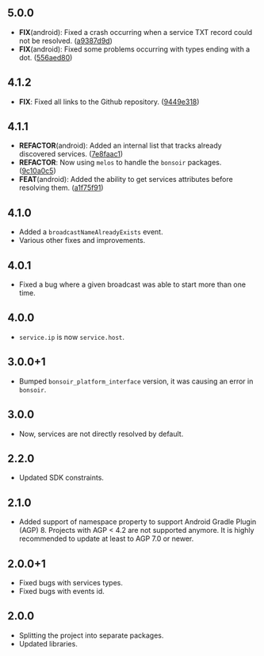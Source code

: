 ## 5.0.0

 - **FIX**(android): Fixed a crash occurring when a service TXT record could not be resolved. ([a9387d9d](https://github.com/Skyost/Bonsoir/commit/a9387d9d9514d2e8936ff7afd7c848615cbb8233))
 - **FIX**(android): Fixed some problems occurring with types ending with a dot. ([556aed80](https://github.com/Skyost/Bonsoir/commit/556aed80ca1e9899c49ea2c91c9fb91f1ec6aba1))

## 4.1.2

 - **FIX**: Fixed all links to the Github repository. ([9449e318](https://github.com/Skyost/Bonsoir/commit/9449e3185016d9531c4dfd8e46cc7bdbdbe563d0))

## 4.1.1

 - **REFACTOR**(android): Added an internal list that tracks already discovered services. ([7e8faac1](https://github.com/Skyost/Bonsoir/commit/7e8faac155540aa29020ebcefc3905009ce5477e))
 - **REFACTOR**: Now using `melos` to handle the `bonsoir` packages. ([9c10a0c5](https://github.com/Skyost/Bonsoir/commit/9c10a0c588e407d80f7551ebb992e9b70b05da92))
 - **FEAT**(android): Added the ability to get services attributes before resolving them. ([a1f75f91](https://github.com/Skyost/Bonsoir/commit/a1f75f91865bc374e41f50f4eebf7ce8af38dbdb))

## 4.1.0

* Added a `broadcastNameAlreadyExists` event.
* Various other fixes and improvements.

## 4.0.1

* Fixed a bug where a given broadcast was able to start more than one time.

## 4.0.0

* `service.ip` is now `service.host`.

## 3.0.0+1

* Bumped `bonsoir_platform_interface` version, it was causing an error in `bonsoir`.

## 3.0.0

* Now, services are not directly resolved by default.

## 2.2.0

* Updated SDK constraints.

## 2.1.0

* Added support of namespace property to support Android Gradle Plugin (AGP) 8. Projects with AGP < 4.2 are not supported anymore. It is highly recommended to update at least to AGP 7.0 or newer.

## 2.0.0+1

* Fixed bugs with services types.
* Fixed bugs with events id.

## 2.0.0

* Splitting the project into separate packages.
* Updated libraries.